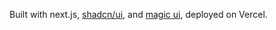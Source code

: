 



Built with next.js, [shadcn/ui](https://ui.shadcn.com/), and [magic ui](https://magicui.design/), deployed on Vercel.
